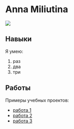 # Anna Miliutina
![](https://images.app.goo.gl/MKHUA8XKJis2SAog7)

## Навыки
Я умею:
1. раз
2. два
3. три

## Работы
Примеры учебных проектов:
- [работа 1](https://replit.com/@AnnaPopova11/homework4#main.py)
- [работа 2](https://replit.com/@AnnaPopova11/homework4#main.py)
- [работа 3](https://replit.com/@AnnaPopova11/homework4#main.py)





